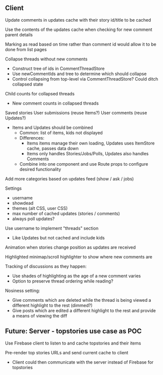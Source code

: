 ## Client

Update comments in updates cache with their story id/title to be cached

Use the contents of the updates cache when checking for new comment parent details

Marking as read based on time rather than comment id would allow it to be done from list pages

Collapse threads without new comments
* Construct tree of ids in CommentThreadStore
* Use newCommentIds and tree to determine which should collapse
* Control collapsing from top-level via CommentThreadStore? Could ditch collapsed state

Child counts for collapsed threads
* New comment counts in collapsed threads

Saved stories
User submissions (reuse Items?)
User comments (reuse Updates?)
* Items and Updates should be combined
  * Common: list of items, kids not displayed
  * Differences:
    * Items items manage their own loading, Updates uses ItemStore cache, passes data down
    * Items only handles Stories/Jobs/Polls, Updates also handles Comments
  * Combine into one component and use Route props to configure desired functionality

Add more categories based on updates feed (show / ask / jobs)

Settings
* username
* showdead
* themes (alt CSS, user CSS)
* max number of cached updates (stories / comments)
* always poll updates?

Use username to implement "threads" section
* Like Updates but not cached and include kids

Animation when stories change position as updates are received

Highlighted minimap/scroll highlighter to show where new comments are

Tracking of discussions as they happen:
* Use shades of highlighting as the age of a new comment varies
* Option to preserve thread ordering while reading?

Nosiness setting:
* Give comments which are deleted while the thread is being viewed a different
  highlight to the rest (dimmed?)
* Give posts which are edited a different highlight to the rest and provide a
  means of viewing the diff

## Future: Server - topstories use case as POC

Use Firebase client to listen to and cache topstories and their items

Pre-render top stories URLs and send current cache to client
* Client could then communicate with the server instead of Firebase for topstories